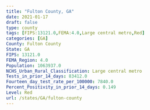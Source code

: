 ```yaml
---
title: "Fulton County, GA"
date: 2021-01-17
draft: false
type: county
tags: [FIPS:13121.0,FEMA:4.0,Large central metro,Red]
categories: [GA]
County: Fulton County
State: GA
FIPS: 13121.0
FEMA_Region: 4.0
Population: 1063937.0
NCHS_Urban_Rural_Classification: Large central metro
Tests_in_prior_14_days: 83412.0
Fourteen_day_test_rate_per_100000: 7840.0
Percent_Positivity_in_prior_14_days: 0.149
Level: Red
url: /states/GA/fulton-county
---
```



